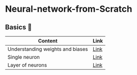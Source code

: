 # Neural-network-from-Scratch

## Basics 🐤
|Content|Link|
|-|-|
|Understanding weights and biases|[Link](https://nbviewer.org/github/Anant-mishra1729/Neural-network-from-Scratch/blob/main/Weights_and_biases/weights_and_biases.ipynb)
|Single neuron|[Link](https://nbviewer.org/github/Anant-mishra1729/Neural-network-from-Scratch/blob/main/Single%20neuron.ipynb)
|Layer of neurons|[Link](https://nbviewer.org/github/Anant-mishra1729/Neural-network-from-Scratch/blob/main/Layer%20of%20neurons.ipynb)
